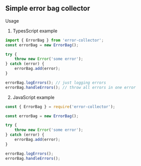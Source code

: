 Simple error bag collector
---

Usage

1. TypesScript example

```ts
import { ErrorBag } from 'error-collector';
const errorBag = new ErrorBag();

try {
    throw new Error('some error');
} catch (error) {
    errorBag.add(error);
}

errorBag.logErrors(); // just logging errors
errorBag.handleErrors(); // throw all errors in one error
```

2. JavaScript example

```js
const { ErrorBag } = require('error-collector');

const errorBag = new ErrorBag();

try {
    throw new Error('some error');
} catch (error) {
    errorBag.add(error);
}

errorBag.logErrors();
errorBag.handleErrors();
```
